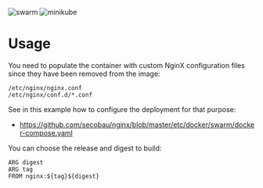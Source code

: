 ![swarm](https://github.com/secobau/nginx/workflows/swarm/badge.svg)
![minikube](https://github.com/secobau/nginx/workflows/minikube/badge.svg)

# Usage

You need to populate the container with custom NginX configuration files since they have been removed from the image:
```
/etc/nginx/nginx.conf
/etc/nginx/conf.d/*.conf
```
See in this example how to configure the deployment for that purpose:
* https://github.com/secobau/nginx/blob/master/etc/docker/swarm/docker-compose.yaml

You can choose the release and digest to build:
```
ARG digest
ARG tag
FROM nginx:${tag}${digest}
```
